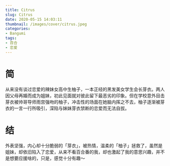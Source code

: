 ```yaml
---
title: Citrus
slug: Citrus
date: 2020-05-15 14:03:11
thumbnail: /images/cover/citrus.jpeg
categories:
- Bangumi
tags:
- 百合
- 恋爱
---
```


# 简

从来没有谈过恋爱的辣妹女高中生柚子，一本正经的黑发美女学生会长芽衣。两人因父母再婚而成为姐妹，初此见面就对彼此留下最恶劣的印象。但在学校意外目击芽衣被帅哥导师雨宫强吻的柚子，冲击性的场面在她脑内挥之不去，柚子逐渐被芽衣的一言一行所吸引，深陷与妹妹芽衣禁断的恋爱而无法自拔。

# 结

外表坚强，内心却十分脆弱的「芽衣」，被热情，温柔的「柚子」拯救了，虽然是姐妹，却依旧陷入了恋爱，从来不看百合番的我，却也激起了我的意思兴趣，并不是想要应援啥的，只是，感觉十分有趣～
